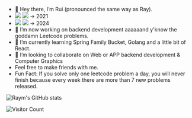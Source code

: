 - 👋 Hey there, I’m Rui (pronounced the same way as Ray).
- ![](https://img.shields.io/badge/-Software%20Engineering-orange) ![](https://img.shields.io/badge/-SDU-red) -> 2021
- ![](https://img.shields.io/badge/-Computer%20Science-brightgreen)  ![](https://img.shields.io/badge/-NYU%20%7C%20Tandon-purple)  -> 2024
- 👀 I’m now working on backend development aaaaaand  y'know the goddamn Leetcode problems.
- 🌱 I’m currently learning Spring Family Bucket, Golang and a little bit of React.
- 💞️ I’m looking to collaborate on Web or APP backend development & Computer Graphics 
- Feel free to make friends with me.
- Fun Fact: If you solve only one leetcode problem a day, you will never finish because every week there are more than 7 new problems released.

![Raym's GitHub stats](https://github-readme-stats.vercel.app/api?username=RaymRaym&show_icons=true&theme=tokyonight)
<!-- ![Top Langs](https://github-readme-stats.vercel.app/api/top-langs/?username=RaymRaym&layout=compact&theme=tokyonight) -->
![Visitor Count](https://profile-counter.glitch.me/RaymRaym/count.svg)

<!---
RaymRaym/RaymRaym is a ✨ special ✨ repository because its `README.md` (this file) appears on your GitHub profile.
You can click the Preview link to take a look at your changes.
--->
